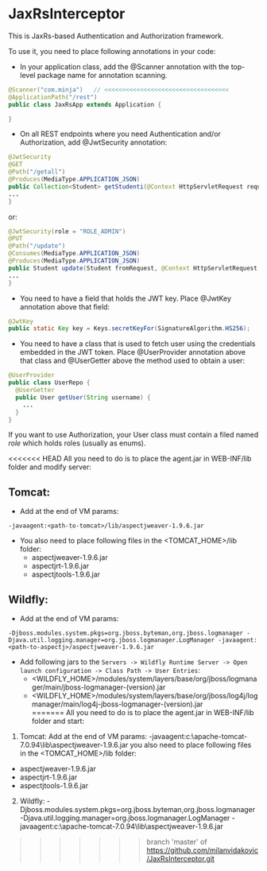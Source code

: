 # JaxRsInterceptor

This is JaxRs-based Authentication and Authorization framework.

To use it, you need to place following annotations in your code:

* In your application class, add the @Scanner annotation with the top-level package name for annotation scanning.

```java
@Scanner("com.minja")   // <<<<<<<<<<<<<<<<<<<<<<<<<<<<<<<<<<<
@ApplicationPath("/rest")
public class JaxRsApp extends Application {

}
```

* On all REST endpoints where you need Authentication and/or Authorization, add @JwtSecurity annotation:

```java
@JwtSecurity
@GET
@Path("/getall")
@Produces(MediaType.APPLICATION_JSON)
public Collection<Student> getStudenti(@Context HttpServletRequest request) {
...
}
```

or:

```java
@JwtSecurity(role = "ROLE_ADMIN")
@PUT
@Path("/update")
@Consumes(MediaType.APPLICATION_JSON)
@Produces(MediaType.APPLICATION_JSON)
public Student update(Student fromRequest, @Context HttpServletRequest request) {
...
}
```

* You need to have a field that holds the JWT key. Place @JwtKey annotation above that field:

```java
@JwtKey
public static Key key = Keys.secretKeyFor(SignatureAlgorithm.HS256);
```

* You need to have a class that is used to fetch user using the credentials embedded in the JWT token.
Place @UserProvider annotation above that class and @UserGetter above the method used to obtain a user: 

```java
@UserProvider
public class UserRepo {
  @UserGetter
  public User getUser(String username) {
    ...
  }
}
```

If you want to use Authorization, your User class must contain a filed named *role* which holds roles (usually as enums).

<<<<<<< HEAD
All you need to do is to place the agent.jar in WEB-INF/lib folder and modify server:

## Tomcat: 
* Add at the end of VM params:  

```
-javaagent:<path-to-tomcat>/lib/aspectjweaver-1.9.6.jar
```

* You also need to place following files in the <TOMCAT_HOME>/lib folder:
    * aspectjweaver-1.9.6.jar
    * aspectjrt-1.9.6.jar
    * aspectjtools-1.9.6.jar

## Wildfly: 
* Add at the end of VM params: 

```
-Djboss.modules.system.pkgs=org.jboss.byteman,org.jboss.logmanager -Djava.util.logging.manager=org.jboss.logmanager.LogManager -javaagent:<path-to-aspectj>/aspectjweaver-1.9.6.jar
```
* Add following jars to the `Servers -> Wildfly Runtime Server -> Open launch configuration -> Class Path -> User Entries`:
    * <WILDFLY_HOME>/modules/system/layers/base/org/jboss/logmanager/main/jboss-logmanager-(version).jar
    * <WILDFLY_HOME>/modules/system/layers/base/org/jboss/log4j/logmanager/main/log4j-jboss-logmanager-(version).jar    
=======
All you need to do is to place the agent.jar in WEB-INF/lib folder and start:
1. Tomcat: Add at the end of VM params:  -javaagent:c:\apache-tomcat-7.0.94\lib\aspectjweaver-1.9.6.jar
you also need to place following files in the <TOMCAT_HOME>/lib folder:
* aspectjweaver-1.9.6.jar
* aspectjrt-1.9.6.jar
* aspectjtools-1.9.6.jar

2. Wildfly: -Djboss.modules.system.pkgs=org.jboss.byteman,org.jboss.logmanager -Djava.util.logging.manager=org.jboss.logmanager.LogManager -javaagent:c:\apache-tomcat-7.0.94\lib\aspectjweaver-1.9.6.jar
>>>>>>> branch 'master' of https://github.com/milanvidakovic/JaxRsInterceptor.git
